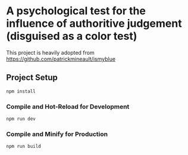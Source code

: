 # A psychological test for the influence of authoritive judgement (disguised as a color test)

This project is heavily adopted from https://github.com/patrickmineault/ismyblue

## Project Setup

```sh
npm install
```

### Compile and Hot-Reload for Development

```sh
npm run dev
```

### Compile and Minify for Production

```sh
npm run build
```